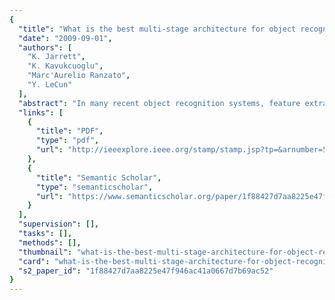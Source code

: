 ```yaml
---
{
  "title": "What is the best multi-stage architecture for object recognition?",
  "date": "2009-09-01",
  "authors": [
    "K. Jarrett",
    "K. Kavukcuoglu",
    "Marc'Aurelio Ranzato",
    "Y. LeCun"
  ],
  "abstract": "In many recent object recognition systems, feature extraction stages are generally composed of a filter bank, a non-linear transformation, and some sort of feature pooling layer. Most systems use only one stage of feature extraction in which the filters are hard-wired, or two stages where the filters in one or both stages are learned in supervised or unsupervised mode. This paper addresses three questions: 1. How does the non-linearities that follow the filter banks influence the recognition accuracy? 2. does learning the filter banks in an unsupervised or supervised manner improve the performance over random filters or hardwired filters? 3. Is there any advantage to using an architecture with two stages of feature extraction, rather than one? We show that using non-linearities that include rectification and local contrast normalization is the single most important ingredient for good accuracy on object recognition benchmarks. We show that two stages of feature extraction yield better accuracy than one. Most surprisingly, we show that a two-stage system with random filters can yield almost 63% recognition rate on Caltech-101, provided that the proper non-linearities and pooling layers are used. Finally, we show that with supervised refinement, the system achieves state-of-the-art performance on NORB dataset (5.6%) and unsupervised pre-training followed by supervised refinement produces good accuracy on Caltech-101 (≫ 65%), and the lowest known error rate on the undistorted, unprocessed MNIST dataset (0.53%).",
  "links": [
    {
      "title": "PDF",
      "type": "pdf",
      "url": "http://ieeexplore.ieee.org/stamp/stamp.jsp?tp=&arnumber=5459469"
    },
    {
      "title": "Semantic Scholar",
      "type": "semanticscholar",
      "url": "https://www.semanticscholar.org/paper/1f88427d7aa8225e47f946ac41a0667d7b69ac52"
    }
  ],
  "supervision": [],
  "tasks": [],
  "methods": [],
  "thumbnail": "what-is-the-best-multi-stage-architecture-for-object-recognition-thumb.jpg",
  "card": "what-is-the-best-multi-stage-architecture-for-object-recognition-card.jpg",
  "s2_paper_id": "1f88427d7aa8225e47f946ac41a0667d7b69ac52"
}
---
```


